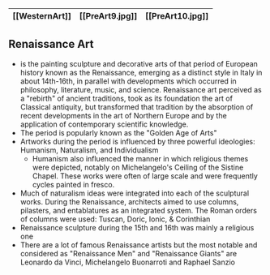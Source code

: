 | **[[WesternArt]]** | **[[PreArt9.jpg]]** | **[[PreArt10.jpg]]** | 
| ------------------ | ------------------- | -------------------- |

## Renaissance Art
- is the painting sculpture and decorative arts of that period of European history known as the Renaissance, emerging as a distinct style in Italy in about 14th-16th, in parallel with developments which occurred in philosophy, literature, music, and science. Renaissance art perceived as a "rebirth" of ancient traditions, took as its foundation the art of Classical antiquity, but transformed that tradition by the absorption of recent developments in the art of Northern Europe and by the application of contemporary scientific knowledge.
- The period is popularly known as the "Golden Age of Arts"
- Artworks during the period is influenced by three powerful ideologies: Humanism, Naturalism, and Individualism
	- Humanism also influenced the manner in which religious themes were depicted, notably on Michelangelo's Ceiling of the Sistine Chapel. These works were often of large scale and were frequently cycles painted in fresco.
- Much of naturalism ideas were integrated into each of the sculptural works. During the Renaissance, architects aimed to use columns, pilasters, and entablatures as an integrated system. The Roman orders of columns were used: Tuscan, Doric, Ionic, & Corinthian
- Renaissance sculpture during the 15th and 16th was mainly a religious one
- There are a lot of famous Renaissance artists but the most notable and considered as "Renaissance Men" and "Renaissance Giants" are Leonardo da Vinci, Michelangelo Buonarroti and Raphael Sanzio